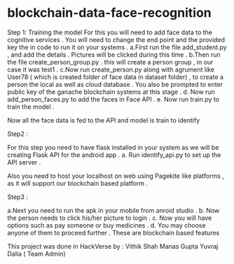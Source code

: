 # blockchain-data-face-recognition

Step 1: Training the model 
For this you will need to add face data to the cognitive services . You will need to change the end point and the provided key the in code to run it on your systems . 
a.First run the file add_student.py , and add the details . Pictures will be clicked during this time .
b.Then run the file create_person_group.py . this will create a person group , in our case it was test1 . 
c.Now run create_person.py along with agrument like User78 ( which is created folder of face data in dataset folder) , to create a person the local as well as cloud database . You also be prompted to enter public key of the ganache blockchain systems at this stage .
d. Now run add_person_faces.py to add the faces in Face API . 
e. Now run train.py to train the model .

Now all the face data is fed to the API and model is train to identify 

Step2 : 


For this step you need to have flask installed in your system as we will be creating Flask API for the android app .
a. Run identify_api.py to set up the API server . 

Also you need to host your localhost on web using Pagekite like platforms , as it will support our blockchain based platform . 


Step3 :

a.Next you need to run the apk in your mobile from anroid studio . 
b. Now the person needs to click his/her picture to login .
c. Now you will have options such as pay someone or buy medicines . 
d. You may choose anyone of them to proceed further . These are blockchain based features 


This project was done in HackVerse by :
Vithik Shah
Manas Gupta 
Yuvraj Dalia ( Team Admin)
